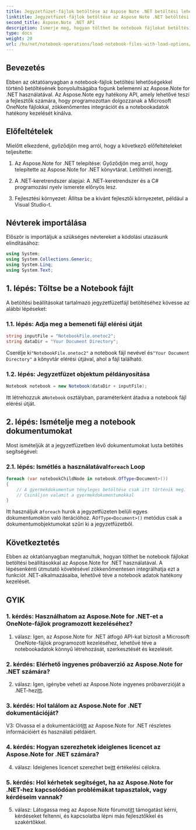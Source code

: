 ```yaml
---
title: Jegyzetfüzet-fájlok betöltése az Aspose Note .NET betöltési lehetőségeivel
linktitle: Jegyzetfüzet-fájlok betöltése az Aspose Note .NET betöltési lehetőségeivel
second_title: Aspose.Note .NET API
description: Ismerje meg, hogyan tölthet be notebook fájlokat betöltési beállításokkal az Aspose.Note for .NET segítségével. Zökkenőmentesen integrálja ezt a funkciót .NET-alkalmazásaiba a notebook adatok hatékony kezeléséhez.
type: docs
weight: 20
url: /hu/net/notebook-operations/load-notebook-files-with-load-options/
---
```

## Bevezetés

Ebben az oktatóanyagban a notebook-fájlok betöltési lehetőségekkel történő betöltésének bonyolultságába fogunk belemenni az Aspose.Note for .NET használatával. Az Aspose.Note egy hatékony API, amely lehetővé teszi a fejlesztők számára, hogy programozottan dolgozzanak a Microsoft OneNote fájlokkal, zökkenőmentes integrációt és a notebookadatok hatékony kezelését kínálva.

## Előfeltételek

Mielőtt elkezdené, győződjön meg arról, hogy a következő előfeltételeket teljesítette:

1.  Az Aspose.Note for .NET telepítése: Győződjön meg arról, hogy telepítette az Aspose.Note for .NET könyvtárat. Letöltheti innen[itt](https://releases.aspose.com/note/net/).

2. A .NET-keretrendszer alapjai: A .NET-keretrendszer és a C# programozási nyelv ismerete előnyös lesz.

3. Fejlesztési környezet: Állítsa be a kívánt fejlesztői környezetet, például a Visual Studio-t.

## Névterek importálása

Először is importáljuk a szükséges névtereket a kódolási utazásunk elindításához:

```csharp
using System;
using System.Collections.Generic;
using System.Linq;
using System.Text;
```

## 1. lépés: Töltse be a Notebook fájlt

A betöltési beállításokat tartalmazó jegyzetfüzetfájl betöltéséhez kövesse az alábbi lépéseket:

### 1.1. lépés: Adja meg a bemeneti fájl elérési útját

```csharp
string inputFile = "NotebookFile.onetoc2";
string dataDir = "Your Document Directory";
```

 Cserélje ki`"NotebookFile.onetoc2"` a notebook fájl nevével és`"Your Document Directory"` a könyvtár elérési útjával, ahol a fájl található.

### 1.2. lépés: Jegyzetfüzet objektum példányosítása

```csharp
Notebook notebook = new Notebook(dataDir + inputFile);
```

 Itt létrehozzuk a`Notebook` osztályban, paraméterként átadva a notebook fájl elérési útját.

## 2. lépés: Ismételje meg a notebook dokumentumokat

Most ismételjük át a jegyzetfüzetben lévő dokumentumokat lusta betöltés segítségével:

###  2.1. lépés: Ismétlés a használatával`foreach` Loop

```csharp
foreach (var notebookChildNode in notebook.OfType<Document>()) 
{
    // A gyermekdokumentum tényleges betöltése csak itt történik meg.
    // Csináljon valamit a gyermekdokumentumokkal
}
```

 Itt használjuk a`foreach` hurok a jegyzetfüzeten belüli egyes dokumentumokon való iterációhoz. A`OfType<Document>()` metódus csak a dokumentumobjektumokat szűri ki a jegyzetfüzetből.

## Következtetés

Ebben az oktatóanyagban megtanultuk, hogyan tölthet be notebook fájlokat betöltési beállításokkal az Aspose.Note for .NET használatával. A lépésenkénti útmutató követésével zökkenőmentesen integrálhatja ezt a funkciót .NET-alkalmazásaiba, lehetővé téve a notebook adatok hatékony kezelését.

## GYIK

### 1. kérdés: Használhatom az Aspose.Note for .NET-et a OneNote-fájlok programozott kezeléséhez?

1. válasz: Igen, az Aspose.Note for .NET átfogó API-kat biztosít a Microsoft OneNote-fájlok programozott kezeléséhez, lehetővé téve a notebookadatok könnyű létrehozását, szerkesztését és kezelését.

### 2. kérdés: Elérhető ingyenes próbaverzió az Aspose.Note for .NET számára?

 2. válasz: Igen, igénybe veheti az Aspose.Note ingyenes próbaverzióját a .NET-hez[itt](https://releases.aspose.com/).

### 3. kérdés: Hol találom az Aspose.Note for .NET dokumentációját?

 V3: Olvassa el a dokumentációt[itt](https://reference.aspose.com/note/net/) az Aspose.Note for .NET részletes információiért és használati példáiért.

### 4. kérdés: Hogyan szerezhetek ideiglenes licencet az Aspose.Note for .NET számára?

 4. válasz: Ideiglenes licencet szerezhet be[itt](https://purchase.aspose.com/temporary-license/) értékelési célokra.

### 5. kérdés: Hol kérhetek segítséget, ha az Aspose.Note for .NET-hez kapcsolódóan problémákat tapasztalok, vagy kérdéseim vannak?

 5. válasz: Látogassa meg az Aspose.Note fórumot[itt](https://forum.aspose.com/c/note/28) támogatást kérni, kérdéseket feltenni, és kapcsolatba lépni más fejlesztőkkel és szakértőkkel.